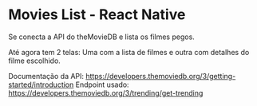 # Movies List - React Native
Se conecta a API do theMovieDB e lista os filmes pegos.

Até agora tem 2 telas: Uma com a lista de filmes e outra com detalhes do filme escolhido.

Documentação da API: https://developers.themoviedb.org/3/getting-started/introduction
Endpoint usado: https://developers.themoviedb.org/3/trending/get-trending
